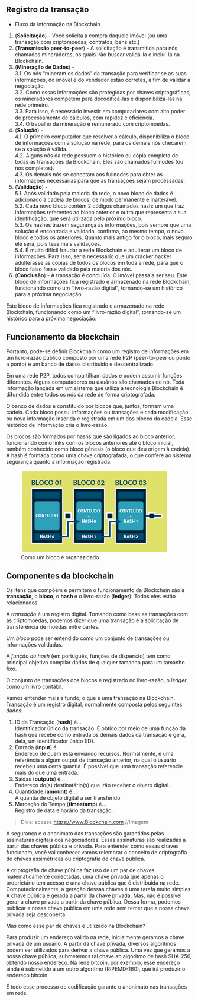 ## Registro da transação
* Fluxo da informação na Blockchain
1. (__Solicitação__) - Você solicita a compra daquele imóvel (ou uma transação com criptomoedas, contratos, bens etc.)
2. (__Transmissão peer-to-peer__) - A solicitação é transmitida para nós chamados mineradores, os quais irão buscar validá-la e incluí-la na Blockchain.
3. (__Mineração de Dados__) -  
  3.1. Os nós “mineram os dados” da transação para verificar se as suas informações, do imóvel e do vendedor estão corretas, a fim de validar a negociação.  
  3.2. Como essas informações são protegidas por chaves criptográficas, os mineradores competem para decodificá-las e disponibilizá-las na rede primeiro.  
  3.3. Para isso, é necessário investir em computadores com alto poder de processamento de cálculos, com rapidez e eficiência.  
  3.4. O trabalho da mineração é remunerado com criptomoedas.  
4. (__Solução__) -   
  4.1. O primeiro computador que resolver o cálculo, disponibiliza o bloco de informações com a solução na rede, para os demais nós checarem se a solução é válida.  
  4.2. Alguns nós da rede possuem o histórico ou cópia completa de todas as transações da Blockchain. Eles são chamados fullnodes (ou nós completos).  
  4.3. Os demais nós se conectam aos fullnodes para obter as informações necessárias para que as transações sejam processadas.  
5. (__Validação__) -  
  5.1. Após validado pela maioria da rede, o novo bloco de dados é adicionado à cadeia de blocos, de modo permanente e inalterável.  
  5.2. Cada novo bloco contém 2 códigos chamados hash: um que traz informações referentes ao bloco anterior e outro que representa a sua identificação, que será utilizada pelo próximo bloco.  
  5.3. Os hashes trazem segurança às informações, pois sempre que uma solução é encontrada e validada, confirma, ao mesmo tempo, o novo bloco e todos os anteriores. Quanto mais antigo for o bloco, mais seguro ele será, pois teve mais validações.  
  5.4. É muito difícil fraudar a rede Blockchain e adulterar um bloco de informações. Para isso, seria necessário que um cracker hacker adulterasse as cópias de todos os blocos em toda a rede, para que o bloco falso fosse validado pela maioria dos nós.    
6. (__Conclusão__) - A transação é concluída. O imóvel passa a ser seu. Este bloco de informações fica registrado e armazenado na rede Blockchain, funcionando como um “livro-razão digital”, tornando-se um histórico para a próxima negociação.

Este bloco de informações fica registrado e armazenado na rede Blockchain, funcionando como um “livro-razão digital”, tornando-se um histórico para a próxima negociação.

## Funcionamento da blockchain
Portanto, pode-se definir Blockchain como um registro de informações em um livro-razão público composto por uma rede P2P (peer-to-peer ou ponto a ponto) e um banco de dados distribuído e descentralizado.

Em uma rede P2P, todos compartilham dados e podem assumir funções diferentes. Alguns computadores ou usuários são chamados de nó. Toda informação lançada em um sistema que utiliza a tecnologia Blockchain é difundida entre todos os nós da rede de forma criptografada.

O banco de dados é constituído por blocos que, juntos, formam uma cadeia. Cada bloco possui informações ou transações e cada modificação ou nova informação inserida é registrada em um dos blocos da cadeia. Esse histórico de informação cria o livro-razão.

Os blocos são formados por hashs que são ligados ao bloco anterior, funcionando como links com os blocos anteriores até o bloco inicial, também conhecido como bloco gênesis (o bloco que deu origem à cadeia). A hash é formada como uma chave criptografada, o que confere ao sistema segurança quanto à informação registrada.

<figure>
  <img src="/assets/blockchain-nodes.png" alt="organização de um bloco">	
  <figcaption>Como um bloco é organazidado.</figcaption>
</figure>

## Componentes da blockchain
Os itens que compõem e permitem o funcionamento da Blockchain são a __transação__, o __bloco__, o __hash__ e o livro-razão (__ledger__). Todos eles estão relacionados. 

A *transação* é um registro digital. Tomando como base as transações com as criptomoedas, podemos dizer que uma transação é a solicitação de transferência de moedas entre partes.

Um *bloco* pode ser entendido como um conjunto de transações ou informações validadas.

A *função de hash* (em português, funções de dispersão) tem como principal objetivo compilar dados de qualquer tamanho para um tamanho fixo.

O conjunto de transações dos blocos é registrado no livro-razão, o *ledger*, como um livro contábil.

Vamos entender mais a fundo, o que é uma transação na Blockchain. Transação é um registro digital, normalmente composta pelos seguintes dados:

1. ID da Transação (__hash__) é...  
Identificador único da transação. É obtido por meio de uma função da hash que recebe como entrada os demais dados da transação e gera, dela, um identificador único (ID).
2. Entrada (__input__) é...  
Endereço de quem está enviando recursos. Normalmente, é uma referência a algum output de transação anterior, na qual o usuário recebeu uma certa quantia. É possível que uma transação referencie mais do que uma entrada.
3. Saídas (__outputs__) é...  
Endereço do(s) destinatário(s) que irão receber o objeto digital.
4. Quantidade (__amount__) é...  
A quantia de objeto digital a ser transferido
5. Marcação do Tempo (__timestamp__) é...  
Registro de data e horário da transação.

> Dica: acesse https://www.Blockchain.com
//Imagem

A segurança e o anonimato das transações são garantidos pelas assinaturas digitais dos negociadores. Essas assinaturas são realizadas a partir das chaves pública e privada. Para entender como essas chaves funcionam, você vai conhecer vamos relembrar o conceito de criptografia de chaves assimétricas ou criptografia de chave pública.

A criptografia de chave pública faz uso de um par de chaves matematicamente conectadas, uma chave privada que apenas o proprietário tem acesso e uma chave pública que é distribuída na rede. 
Computacionalmente, a geração dessas chaves é uma tarefa muito simples. A chave pública é gerada a partir da chave privada. Mas, não é possível gerar a chave privada a partir da chave pública. Dessa forma, podemos publicar a nossa chave pública em uma rede sem temer que a nossa chave privada seja descoberta. 

Mas como esse par de chaves é utilizado na Blockchain?

Para produzir um endereço válido na rede, inicialmente geramos a chave privada de um usuário. A partir da chave privada, diversos algoritmos podem ser utilizados para derivar a chave pública.
Uma vez que geramos a nossa chave pública, submetemos tal chave ao algoritmo de hash SHA-256, obtendo nosso endereço.
Na rede bitcoin, por exemplo, esse endereço ainda é submetido a um outro algoritmo (RIPEMD-160), que irá produzir o endereço bitcoin.

É todo esse processo de codificação garante o anonimato nas transações em rede.

